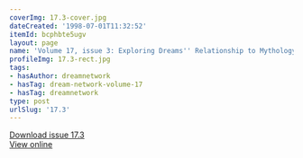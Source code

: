 ```yaml
---
coverImg: 17.3-cover.jpg
dateCreated: '1998-07-01T11:32:52'
itemId: bcphbte5ugv
layout: page
name: 'Volume 17, issue 3: Exploring Dreams'' Relationship to Mythology'
profileImg: 17.3-rect.jpg
tags:
- hasAuthor: dreamnetwork
- hasTag: dream-network-volume-17
- hasTag: dreamnetwork
type: post
urlSlug: '17.3'
---
```

<a href="../files/pdfs/Volume_17/17.3-Dream-Network-Vol-17-No-3.pdf" download="">Download issue 17.3</a><br><a href="../files/pdfs/Volume_17/17.3-Dream-Network-Vol-17-No-3.pdf">View online</a>